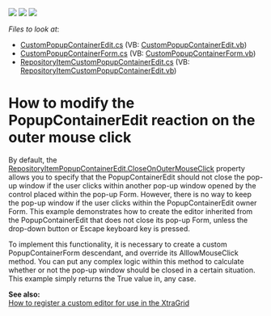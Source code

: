 <!-- default badges list -->
![](https://img.shields.io/endpoint?url=https://codecentral.devexpress.com/api/v1/VersionRange/128621823/13.1.4%2B)
[![](https://img.shields.io/badge/Open_in_DevExpress_Support_Center-FF7200?style=flat-square&logo=DevExpress&logoColor=white)](https://supportcenter.devexpress.com/ticket/details/E3586)
[![](https://img.shields.io/badge/📖_How_to_use_DevExpress_Examples-e9f6fc?style=flat-square)](https://docs.devexpress.com/GeneralInformation/403183)
<!-- default badges end -->
<!-- default file list -->
*Files to look at*:

* [CustomPopupContainerEdit.cs](./CS/ResistantPopup/Popup/CustomPopupContainerEdit.cs) (VB: [CustomPopupContainerEdit.vb](./VB/ResistantPopup/Popup/CustomPopupContainerEdit.vb))
* [CustomPopupContainerForm.cs](./CS/ResistantPopup/Popup/CustomPopupContainerForm.cs) (VB: [CustomPopupContainerForm.vb](./VB/ResistantPopup/Popup/CustomPopupContainerForm.vb))
* [RepositoryItemCustomPopupContainerEdit.cs](./CS/ResistantPopup/Popup/RepositoryItemCustomPopupContainerEdit.cs) (VB: [RepositoryItemCustomPopupContainerEdit.vb](./VB/ResistantPopup/Popup/RepositoryItemCustomPopupContainerEdit.vb))
<!-- default file list end -->
# How to modify the PopupContainerEdit reaction on the outer mouse click


<p>By default, the <a href="http://documentation.devexpress.com/#WindowsForms/DevExpressXtraEditorsRepositoryRepositoryItemPopupContainerEdit_CloseOnOuterMouseClicktopic"><u>RepositoryItemPopupContainerEdit.CloseOnOuterMouseClick</u></a> property allows you to specify that the PopupContainerEdit should not close the pop-up window if the user clicks within another pop-up window opened by the control placed within the pop-up Form. However, there is no way to keep the pop-up window if the user clicks within the PopupContainerEdit owner Form. This example demonstrates how to create the editor inherited from the PopupContainerEdit that does not close its pop-up Form, unless the drop-down button or Escape keyboard key is pressed.</p><p>To implement this functionality, it is necessary to create a custom PopupContainerForm descendant, and override its AlllowMouseClick method. You can put any complex logic within this method to calculate whether or not the pop-up window should be closed in a certain situation. This example simply returns the True value in, any case.</p><p><strong>See also:</strong><br />
<a href="https://www.devexpress.com/Support/Center/p/A1237">How to register a custom editor for use in the XtraGrid</a></p>

<br/>



